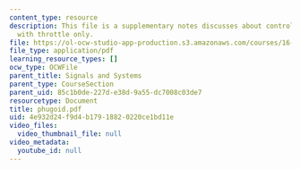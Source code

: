 ```yaml
---
content_type: resource
description: This file is a supplementary notes discusses about control of an Aircraft
  with throttle only.
file: https://ol-ocw-studio-app-production.s3.amazonaws.com/courses/16-01-unified-engineering-i-ii-iii-iv-fall-2005-spring-2006/4e932d24f9d4b17918820220ce1bd11e_phugoid.pdf
file_type: application/pdf
learning_resource_types: []
ocw_type: OCWFile
parent_title: Signals and Systems
parent_type: CourseSection
parent_uid: 85c1b0de-227d-e38d-9a55-dc7008c03de7
resourcetype: Document
title: phugoid.pdf
uid: 4e932d24-f9d4-b179-1882-0220ce1bd11e
video_files:
  video_thumbnail_file: null
video_metadata:
  youtube_id: null
---
```

